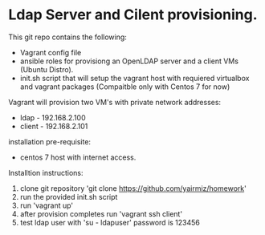# Ldap Server and Cilent provisioning.
This git repo contains the following:
  * Vagrant config file
  * ansible roles for provisiong an OpenLDAP server and a client VMs (Ubuntu Distro).
  * init.sh script that will setup the vagrant host with requiered virtualbox and vagrant packages (Compaitble only with Centos 7 for now)


Vagrant will provision two VM's with private network addresses:
 * ldap - 192.168.2.100
 * client - 192.168.2.101

installation pre-requisite:
 * centos 7 host with internet access.

Installtion instructions:
 1. clone git repository 'git clone https://github.com/yairmiz/homework'
 2. run the provided init.sh script
 3. run 'vagrant up'
 4. after provision completes run 'vagrant ssh client'
 5. test ldap user with 'su - ldapuser' password is 123456

